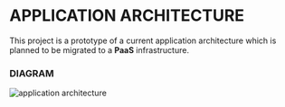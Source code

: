 APPLICATION ARCHITECTURE
===================
This project is a prototype of a current application architecture which is planned to be migrated to a **PaaS** infrastructure.

### DIAGRAM

![application architecture](http://i.imgur.com/VIHKRCy.png)
